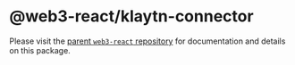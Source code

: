 # @web3-react/klaytn-connector

Please visit the [parent `web3-react` repository](https://github.com/NoahZinsmeister/web3-react) for documentation and details on this package.
